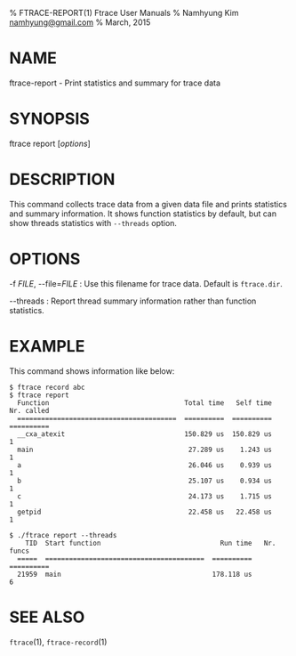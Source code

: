 % FTRACE-REPORT(1) Ftrace User Manuals
% Namhyung Kim <namhyung@gmail.com>
% March, 2015

NAME
====
ftrace-report - Print statistics and summary for trace data

SYNOPSIS
========
ftrace report [*options*]

DESCRIPTION
===========
This command collects trace data from a given data file and prints statistics and summary information.  It shows function statistics by default, but can show threads statistics with `--threads` option.

OPTIONS
=======
-f *FILE*, \--file=*FILE*
:   Use this filename for trace data.  Default is `ftrace.dir`.

\--threads
:   Report thread summary information rather than function statistics.

EXAMPLE
=======
This command shows information like below:

    $ ftrace record abc
    $ ftrace report
      Function                                  Total time   Self time  Nr. called
      ========================================  ==========  ==========  ==========
      __cxa_atexit                              150.829 us  150.829 us           1
      main                                       27.289 us    1.243 us           1
      a                                          26.046 us    0.939 us           1
      b                                          25.107 us    0.934 us           1
      c                                          24.173 us    1.715 us           1
      getpid                                     22.458 us   22.458 us           1

    $ ./ftrace report --threads
        TID  Start function                              Run time   Nr. funcs
      =====  ========================================  ==========  ==========
      21959  main                                      178.118 us           6
	
SEE ALSO
========
`ftrace`(1), `ftrace-record`(1)
